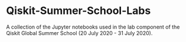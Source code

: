 # Qiskit-Summer-School-Labs

A collection of the Jupyter notebooks used in the lab component of the Qiskit Global Summer School (20 July 2020 - 31 July 2020). 
